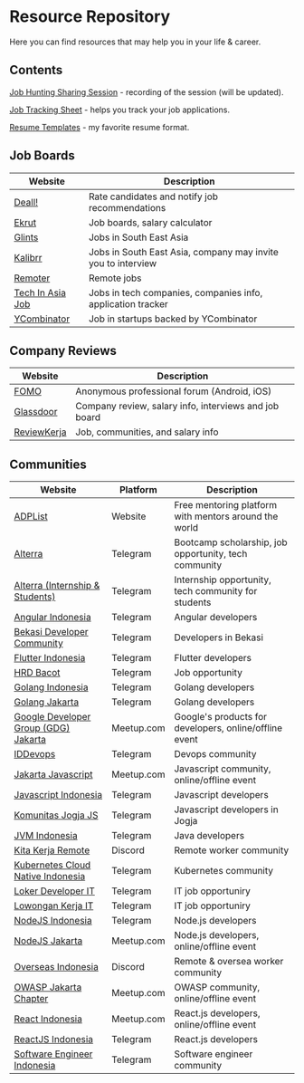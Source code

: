 # Resource Repository

Here you can find resources that may help you in your life & career.

## Contents

[Job Hunting Sharing Session](#) - recording of the session (will be updated).

[Job Tracking Sheet](https://docs.google.com/spreadsheets/d/1rHsUSuzCvPEmEADQCciCPTUUXxVGSnTEGWk_967GW1o) - helps you track your job applications.

[Resume Templates](https://docs.google.com/document/d/1qUGqVSK_bXMMmgnkyjRCKFbtFWDC9ZgdaANkkYaOBSI) - my favorite resume format.

## Job Boards

| Website                                             | Description                                                  |
|-----------------------------------------------------|--------------------------------------------------------------|
| [Deall!](https://usedeall.com/)                     | Rate candidates and notify job recommendations               |
| [Ekrut](https://www.ekrut.com/)                     | Job boards, salary calculator                                |
| [Glints](https://glints.com)                        | Jobs in South East Asia                                      |
| [Kalibrr](https://www.kalibrr.com/)                 | Jobs in South East Asia, company may invite you to interview |
| [Remoter](https://remoter.id/)                      | Remote jobs                                                  |
| [Tech In Asia Job](https://www.techinasia.com/jobs) | Jobs in tech companies, companies info, application tracker  |
| [YCombinator](https://www.workatastartup.com/)      | Job in startups backed by YCombinator                        |

## Company Reviews

| Website                                             | Description                                                  |
|-----------------------------------------------------|--------------------------------------------------------------|
| [FOMO](https://www.fomo.id/)                        | Anonymous professional forum (Android, iOS)                  |
| [Glassdoor](https://glassdoor.com/)                 | Company review, salary info, interviews and job board        |
| [ReviewKerja](https://reviewkerja.com/)             | Job, communities, and salary info                            |

## Communities

| Website                                                                     | Platform   | Description                                                 |
|-----------------------------------------------------------------------------|------------|-------------------------------------------------------------|
| [ADPList](https://adplist.org)                                              | Website    | Free mentoring platform with mentors around the world       |
| [Alterra](https://t.me/Forum_Altaid)                                        | Telegram   | Bootcamp scholarship, job opportunity, tech community       |
| [Alterra (Internship & Students)](https://t.me/LokerSMK_ALTA)               | Telegram   | Internship opportunity, tech community for students         |
| [Angular Indonesia](https://t.me/AngularID)                                 | Telegram   | Angular developers                                          |
| [Bekasi Developer Community](https://t.me/bekasidev)                        | Telegram   | Developers in Bekasi                                        |
| [Flutter Indonesia](https://t.me/flutter_id)                                | Telegram   | Flutter developers                                          |
| [HRD Bacot](https://t.me/hrdbacot)                                          | Telegram   | Job opportunity                                             |
| [Golang Indonesia](https://t.me/golangID)                                   | Telegram   | Golang developers                                           |
| [Golang Jakarta](https://t.me/gophers_id)                                   | Telegram   | Golang developers                                           |
| [Google Developer Group (GDG) Jakarta](https://www.meetup.com/GDG-Jakarta/) | Meetup.com | Google's products for developers, online/offline event      |
| [IDDevops](https://t.me/IDDevOps)                                           | Telegram   | Devops community                                            |
| [Jakarta Javascript](https://www.meetup.com/JakartaJS/)                     | Meetup.com | Javascript community, online/offline event                  |
| [Javascript Indonesia](https://t.me/js_id)                                  | Telegram   | Javascript developers                                       |
| [Komunitas Jogja JS](https://t.me/jogjajs)                                  | Telegram   | Javascript developers in Jogja                              |
| [JVM Indonesia](https://t.me/JVMIndonesia)                                  | Telegram   | Java developers                                             |
| [Kita Kerja Remote](https://discord.gg/j4Ku4wbc)                            | Discord    | Remote worker community                                     |
| [Kubernetes Cloud Native Indonesia](https://t.me/kubernetesindonesia)       | Telegram   | Kubernetes community                                        |
| [Loker Developer IT](https://t.me/LokerDeveloper)                           | Telegram   | IT job opportuniry                                          |
| [Lowongan Kerja IT](https://t.me/LowonganKerjaIT)                           | Telegram   | IT job opportuniry                                          |
| [NodeJS Indonesia](https://t.me/nodejsid)                                   | Telegram   | Node.js developers                                          |
| [NodeJS Jakarta](https://www.meetup.com/Node-js-Workshop/)                  | Meetup.com | Node.js developers, online/offline event                    |
| [Overseas Indonesia](https://discord.gg/7qrq3ag4)                           | Discord    | Remote & oversea worker community                           |
| [OWASP Jakarta Chapter](https://www.meetup.com/GDG-Jakarta/)                | Meetup.com | OWASP community, online/offline event                       |
| [React Indonesia](https://www.meetup.com/reactindonesia/)                   | Meetup.com | React.js developers, online/offline event                   |
| [ReactJS Indonesia](https://t.me/react_idn)                                 | Telegram   | React.js developers                                         |
| [Software Engineer Indonesia](https://t.me/soft_eng_id)                     | Telegram   | Software engineer community                                 |